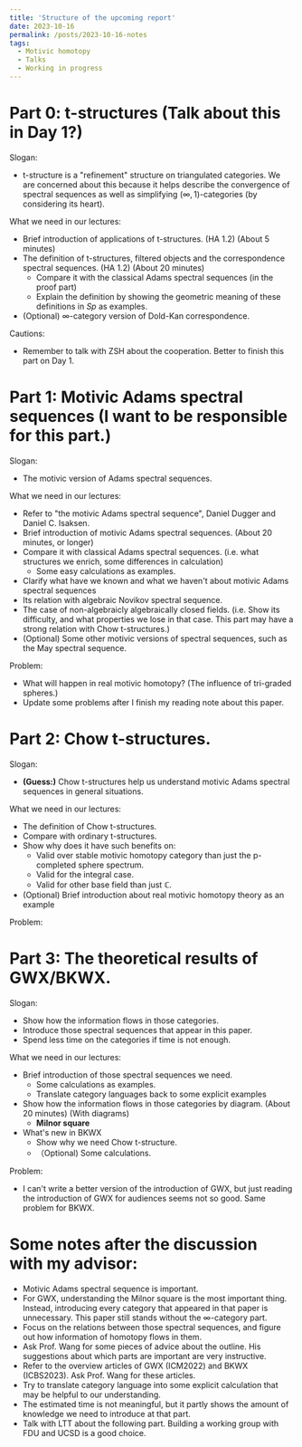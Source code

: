 ```yaml
---
title: 'Structure of the upcoming report'
date: 2023-10-16
permalink: /posts/2023-10-16-notes
tags:
  - Motivic homotopy
  - Talks
  - Working in progress
---
```


<!-- Slogan: Turn topology problems into (purely) algebraic problems. -->

Part 0: t-structures (Talk about this in Day 1?)
======
Slogan:
* t-structure is a "refinement" structure on triangulated categories. We are concerned about this because it helps describe the convergence of spectral sequences as well as simplifying $(\infty,1)$-categories (by considering its heart).

What we need in our lectures:
* Brief introduction of applications of t-structures. (HA 1.2) (About 5 minutes)
* The definition of t-structures, filtered objects and the correspondence spectral sequences. (HA 1.2) (About 20 minutes)
  * Compare it with the classical Adams spectral sequences (in the proof part)
  * Explain the definition by showing the geometric meaning of these definitions in $Sp$ as examples.
* (Optional) $\infty$-category version of Dold-Kan correspondence.

Cautions: 
* Remember to talk with ZSH about the cooperation. Better to finish this part on Day 1.

Part 1: Motivic Adams spectral sequences (I want to be responsible for this part.)
======
Slogan: 
* The motivic version of Adams spectral sequences.

What we need in our lectures:
* Refer to "the motivic Adams spectral sequence", Daniel Dugger and Daniel C. Isaksen.
* Brief introduction of motivic Adams spectral sequences. (About 20 minutes, or longer)
* Compare it with classical Adams spectral sequences. (i.e. what structures we enrich, some differences in calculation)
    * Some easy calculations as examples.
* Clarify what have we known and what we haven't about motivic Adams spectral sequences
* Its relation with algebraic Novikov spectral sequence.
* The case of non-algebraicly algebraically closed fields. (i.e. Show its difficulty, and what properties we lose in that case. This part may have a strong relation with Chow t-structures.)
* (Optional) Some other motivic versions of spectral sequences, such as the May spectral sequence.

Problem:
* What will happen in real motivic homotopy? (The influence of tri-graded spheres.)
* Update some problems after I finish my reading note about this paper.

Part 2: Chow t-structures.
======
Slogan: 
* __(Guess:)__ Chow t-structures help us understand motivic Adams spectral sequences in general situations.

What we need in our lectures:
* The definition of Chow t-structures. 
* Compare with ordinary t-structures.
* Show why does it have such benefits on:
  * Valid over stable motivic homotopy category than just the p-completed sphere spectrum.
  * Valid for the integral case.
  * Valid for other base field than just $\mathbb{C}$.
* (Optional) Brief introduction about real motivic homotopy theory as an example

Problem:

Part 3: The theoretical results of GWX/BKWX.
======
Slogan: 
* Show how the information flows in those categories.
* Introduce those spectral sequences that appear in this paper.
* Spend less time on the categories if time is not enough.

What we need in our lectures:
* Brief introduction of those spectral sequences we need. 
  * Some calculations as examples.
  * Translate category languages back to some explicit examples
* Show how the information flows in those categories by diagram. (About 20 minutes) (With diagrams)
  * __Milnor square__
* What's new in BKWX
  * Show why we need Chow t-structure.
  * （Optional) Some calculations.

Problem:
* I can't write a better version of the introduction of GWX, but just reading the introduction of GWX for audiences seems not so good. Same problem for BKWX.

Some notes after the discussion with my advisor:
======
* Motivic Adams spectral sequence is important.
* For GWX, understanding the Milnor square is the most important thing. Instead, introducing every category that appeared in that paper is unnecessary. This paper still stands without the $\infty$-category part.
* Focus on the relations between those spectral sequences, and figure out how information of homotopy flows in them.
* Ask Prof. Wang for some pieces of advice about the outline. His suggestions about which parts are important are very instructive.
* Refer to the overview articles of GWX (ICM2022) and BKWX (ICBS2023). Ask Prof. Wang for these articles.
* Try to translate category language into some explicit calculation that may be helpful to our understanding.
* The estimated time is not meaningful, but it partly shows the amount of knowledge we need to introduce at that part.
* Talk with LTT about the following part. Building a working group with FDU and UCSD is a good choice.

